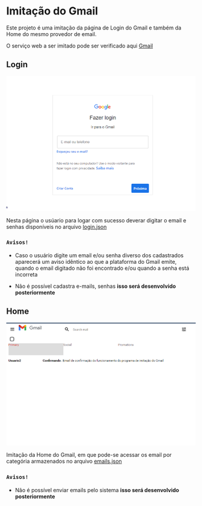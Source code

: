 # Imitação do Gmail

Este projeto é uma imitação da página de Login do Gmail e também da Home do mesmo provedor de email.

O serviço web a ser imitado pode ser verificado aqui [Gmail](https://www.gmail.com)

## Login

![image](./Screenshot_43.png)

 Nesta página o usúario para logar com sucesso deverar digitar o email e senhas disponíveis no arquivo [login.json](./src/database/login.json)

### `Avisos!`

   * Caso o usuário digite um email e/ou senha diverso dos cadastrados aparecerá um aviso idêntico ao que a plataforma do Gmail emite, quando o email digitado não foi encontrado e/ou quando a senha está incorreta

   * Não é possível cadastra e-mails, senhas **isso será desenvolvido posteriormente**

## Home

![image](./Screenshot_42.png)

Imitação da Home do Gmail, em que pode-se acessar os email por categória armazenados no arquivo [emails.json](./src/database/emails.json)

### `Avisos!`

   * Não é possível enviar emails pelo sistema **isso será desenvolvido posteriormente**


